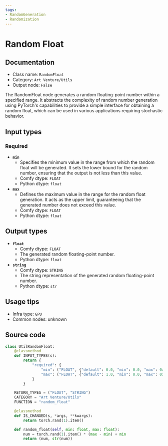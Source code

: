 ```yaml
---
tags:
- RandomGeneration
- Randomization
---
```


# Random Float
## Documentation
- Class name: `RandomFloat`
- Category: `Art Venture/Utils`
- Output node: `False`

The RandomFloat node generates a random floating-point number within a specified range. It abstracts the complexity of random number generation using PyTorch's capabilities to provide a simple interface for obtaining a random float, which can be used in various applications requiring stochastic behavior.
## Input types
### Required
- **`min`**
    - Specifies the minimum value in the range from which the random float will be generated. It sets the lower bound for the random number, ensuring that the output is not less than this value.
    - Comfy dtype: `FLOAT`
    - Python dtype: `float`
- **`max`**
    - Defines the maximum value in the range for the random float generation. It acts as the upper limit, guaranteeing that the generated number does not exceed this value.
    - Comfy dtype: `FLOAT`
    - Python dtype: `float`
## Output types
- **`float`**
    - Comfy dtype: `FLOAT`
    - The generated random floating-point number.
    - Python dtype: `float`
- **`string`**
    - Comfy dtype: `STRING`
    - The string representation of the generated random floating-point number.
    - Python dtype: `str`
## Usage tips
- Infra type: `GPU`
- Common nodes: unknown


## Source code
```python
class UtilRandomFloat:
    @classmethod
    def INPUT_TYPES(s):
        return {
            "required": {
                "min": ("FLOAT", {"default": 0.0, "min": 0.0, "max": 0xFFFFFFFFFFFFFFFF}),
                "max": ("FLOAT", {"default": 1.0, "min": 0.0, "max": 0xFFFFFFFFFFFFFFFF}),
            }
        }

    RETURN_TYPES = ("FLOAT", "STRING")
    CATEGORY = "Art Venture/Utils"
    FUNCTION = "random_float"

    @classmethod
    def IS_CHANGED(s, *args, **kwargs):
        return torch.rand(1).item()

    def random_float(self, min: float, max: float):
        num = torch.rand(1).item() * (max - min) + min
        return (num, str(num))

```
